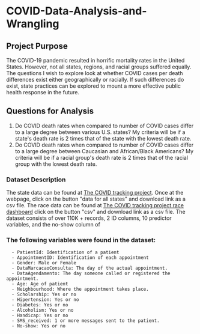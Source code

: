 # COVID-Data-Analysis-and-Wrangling

## Project Purpose 
The COVID-19 pandemic resulted in horrific mortality rates in the United States. However, not all states, regions, and racial groups suffered equally. The questions I wish to explore look at whether COVID cases per death differences exist either geographically or racially. If such differences do exist, state practices can be explored to mount a more effective public health response in the future.

## Questions for Analysis
1) Do COVID death rates when compared to number of COVID cases differ to a large degree between various U.S. states? My criteria will be if a state's death rate is 2 times that of the state with the lowest death rate.
2) Do COVID death rates when compared to number of COVID cases differ to a large degree between Caucasian and African/Black Americans? My criteria will be if a racial group's death rate is 2 times that of the racial group with the lowest death rate.

### Dataset Description
The state data can be found at [The COVID tracking project](https://covidtracking.com/data/download). Once at the webpage, click on the button "data for all states" and download link as a csv file. The race data can be found at [The COVID tracking project race dashboard](https://covidtracking.com/race/dashboard) click on the button "csv" and download link as a csv file.  The dataset consists of over 110K + records, 2 ID columns, 10 predictor variables, and the no-show column of 

   ### The following variables were found in the dataset:
      - PatientId: Identification of a patient
      - AppointmentID: Identification of each appointment
      - Gender: Male or Female
      - DataMarcacaoConsulta: The day of the actual appointment.
      - DataAgendamento: The day someone called or registered the appointment.
      - Age: Age of patient
      - Neighbourhood: Where the appointment takes place.
      - Scholarship: Yes or no
      - Hipertension: Yes or no
      - Diabetes: Yes or no
      - Alcoholism: Yes or no
      - Handicap: Yes or no
      - SMS_received: 1 or more messages sent to the patient.
      - No-show: Yes or no



